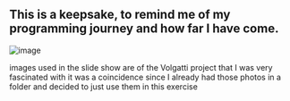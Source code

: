 ## This is a keepsake, to remind me of my programming journey and how far I have come.

![image](https://github.com/LoganDuran/expandingPhotosJS/assets/106428943/0cdc16f4-9fe6-4ef6-8197-1268769da633)

images used in the slide show are of the Volgatti project that I was very fascinated with it was a coincidence since I already had those photos in a folder and decided to just use them in this exercise
